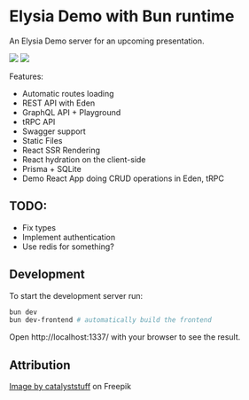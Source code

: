# Elysia Demo with Bun runtime

An Elysia Demo server for an upcoming presentation.

<img src="https://i.imgur.com/kYRrkxm.jpeg" />

<img src="https://imgur.com/a/RPenbTJ" />

Features:
 - Automatic routes loading
 - REST API with Eden
 - GraphQL API + Playground
 - tRPC API
 - Swagger support
 - Static Files
 - React SSR Rendering
 - React hydration on the client-side
 - Prisma + SQLite
 - Demo React App doing CRUD operations in Eden, tRPC

## TODO:
 - Fix types
 - Implement authentication
 - Use redis for something?

## Development
To start the development server run:
```bash
bun dev
bun dev-frontend # automatically build the frontend
```

Open http://localhost:1337/ with your browser to see the result.

## Attribution

<a href="https://www.freepik.com/free-vector/cute-lion-super-hero-cartoon-vector-icon-illustration-animal-holiday-icon-concept-isolated-flat_60172319.htm#query=lion&position=32&from_view=search&track=sph">Image by catalyststuff</a> on Freepik
